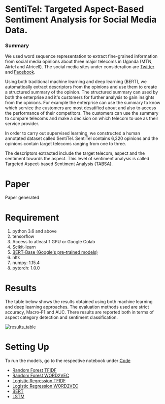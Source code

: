 SentiTel: Targeted Aspect-Based Sentiment Analysis for Social Media Data.
================
### Summary
We used word sequence representation to extract fine-grained information from social media opinions about three major telecoms in Uganda (MTN, Airtel and Africell). The social media sites under consideration are [Twitter](https://twitter.com/) and [Facebook](https://web.facebook.com/).

Using both traditional machine learning and deep learning (BERT), we automatically extract descriptors from the opinions and use them to create a structured summary of the opinion. The structured summary can used by both the enterprise and it's customers for further analysis to gain insights from the opinions. For example the enterprise can use the summary to know which service the customers are most desatified about and also to access the performance of their competitors. The customers can use the summary to compare telecoms and make a decision on which telecom to use as their service provider.

In order to carry out supervised learning, we constructed a human annotated dataset called SentiTel. SentiTel contains 6,320 opinions and the opinions contain target telecoms ranging from one to three.

The descriptors extracted include the target telecom, aspect and the sentiment towards the aspect. This level of sentiment analysis is called Targeted Aspect-based Sentiment Analysis (TABSA). 


Paper
================
Paper generated 

Requirement
=================
1. python 3.6 and above
2. tensorflow
3. Access to atleast 1 GPU or Google Colab
4. Scikit-learn
5.  [BERT-Base (Google's pre-trained models)](https://github.com/google-research/bert)
6. nltk
7. numpy: 1.15.4
8. pytorch: 1.0.0

Results
=================
The table below shows the results obtained using both machine learning and deep learning approaches. The evaluation methods used are strict accuracy, Macro-F1 and AUC. There results are reported both in terms of aspect category detection and sentiment classification.

![results_table](https://user-images.githubusercontent.com/43681553/73733163-80ab0680-474c-11ea-9dee-1e596b03236d.png)



Setting Up
=================
To run the models, go to the respective notebook under [Code](https://github.com/davidkabiito/Sentitel/tree/master/Code)


* [Random Forest TFIDF](https://github.com/davidkabiito/Sentitel/blob/master/Code/random_forest/tfidf/T-ABSA_random_forest_tfidf_model.ipynb)
* [Random Forest WORD2VEC](https://github.com/davidkabiito/Sentitel/blob/master/Code/random_forest/word2vec/T-ABSA_random_forest_word2vec_model.ipynb)
* [Logistic Regression TFIDF](https://github.com/davidkabiito/Sentitel/blob/master/Code/LR/tfidf/T-ABSA_LR_tfidf_model.ipynb)
* [Logistic Regression WORD2VEC](https://github.com/davidkabiito/Sentitel/blob/master/Code/LR/word2vec/T-ABSA_LR_word2vec_model.ipynb)
* [BERT](https://github.com/davidkabiito/Sentitel/blob/master/Code/BERT/BERT_SentiTel.ipynb)
* [LSTM](https://github.com/davidkabiito/Sentitel/tree/master/Code/LSTM)



